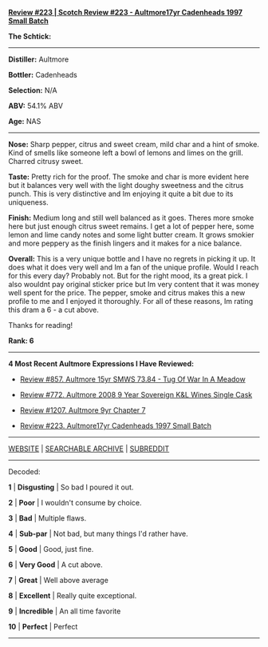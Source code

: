 
[**Review #223 | Scotch Review #223 - Aultmore17yr Cadenheads 1997 Small Batch**]( https://t8ke.review/review-223-cadenheads-aultmore-17yr-smb/)

**The Schtick:** 

-----

**Distiller:** Aultmore

**Bottler:** Cadenheads

**Selection:** N/A

**ABV:** 54.1% ABV

**Age:** NAS 

-----

**Nose:**  Sharp pepper, citrus and sweet cream, mild char and a hint of smoke. Kind of smells like someone left a bowl of lemons and limes on the grill. Charred citrusy sweet.

**Taste:** Pretty rich for the proof. The smoke and char is more evident here but it balances very well with the light doughy sweetness and the citrus punch. This is very distinctive and Im enjoying it quite a bit due to its uniqueness.

**Finish:** Medium long and still well balanced as it goes. Theres more smoke here but just enough citrus sweet remains. I get a lot of pepper here, some lemon and lime candy notes and some light butter cream. It grows smokier and more peppery as the finish lingers and it makes for a nice balance.

**Overall:** This is a very unique bottle and I have no regrets in picking it up. It does what it does very well and Im a fan of the unique profile. Would I reach for this every day? Probably not. But for the right mood, its a great pick. I also wouldnt pay original sticker price but Im very content that it was money well spent for the price. The pepper, smoke and citrus makes this a new profile to me and I enjoyed it thoroughly. For all of these reasons, Im rating this dram a 6 - a cut above.

Thanks for reading!

**Rank: 6**

----- 

**4 Most Recent Aultmore Expressions I Have Reviewed:** 

- [Review #857. Aultmore 15yr SMWS 73.84 - Tug Of War In A Meadow]( https://t8ke.review/review-857-scotch-malt-whisky-society-73-84-aultmore-15yr-tug-of-war-in-a-meadow/) 

- [Review #772. Aultmore 2008 9 Year Sovereign K&amp;L Wines Single Cask]( https://t8ke.review/review-772-aultmore-2008-9-year-sovereign-kl-wines-single-cask/) 

- [Review #1207. Aultmore 9yr Chapter 7]( https://t8ke.review/review-1207-aultmore-9yr-chapter-7) 

- [Review #223. Aultmore17yr Cadenheads 1997 Small Batch]( https://t8ke.review/review-223-cadenheads-aultmore-17yr-smb/) 

-----

[WEBSITE](https://t8ke.review) | [SEARCHABLE ARCHIVE](https://t8ke.review/review-archive/) | [SUBREDDIT](https://reddit.com/r/t8kereviews)

-----

Decoded:

**1** | **Disgusting** | So bad I poured it out.

**2** | **Poor** | I wouldn't consume by choice.

**3** | **Bad** | Multiple flaws.

**4** | **Sub-par** | Not bad, but many things I'd rather have.

**5** | **Good** | Good, just fine.

**6** | **Very Good** | A cut above.

**7** | **Great** | Well above average

**8** | **Excellent** | Really quite exceptional.

**9** | **Incredible** | An all time favorite

**10** | **Perfect** | Perfect

----

